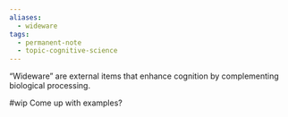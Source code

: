 ```yaml
---
aliases:
  - wideware
tags:
  - permanent-note
  - topic-cognitive-science
---
```

“Wideware” are external items that enhance cognition by complementing biological processing.

#wip Come up with examples?